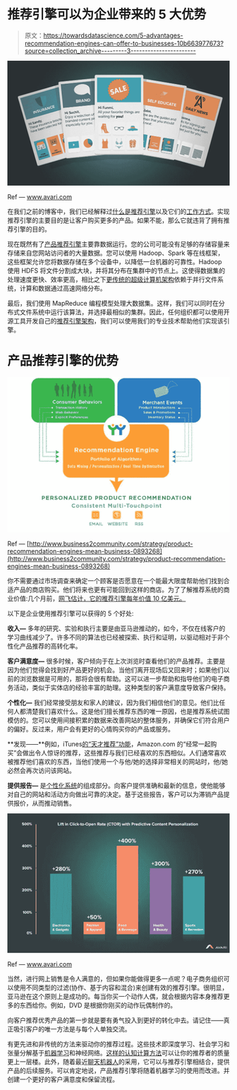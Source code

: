 # 推荐引擎可以为企业带来的 5 大优势

> 原文：<https://towardsdatascience.com/5-advantages-recommendation-engines-can-offer-to-businesses-10b663977673?source=collection_archive---------3----------------------->

![](img/314ff0bf9c443a031976a5c9446482f1.png)

Ref — www.avari.com

在我们之前的博客中，我们已经解释过[什么是推荐引擎](https://medium.com/towards-data-science/what-are-product-recommendation-engines-and-the-various-versions-of-them-9dcab4ee26d5)以及它们的[工作方式](https://medium.com/towards-data-science/how-does-a-recommendation-engine-really-work-656bdf12a5fc)。实现推荐引擎的主要目的是让客户购买更多的产品。如果不能，那么它就违背了拥有推荐引擎的目的。

现在既然有了[产品推荐引擎](https://medium.com/towards-data-science/what-are-product-recommendation-engines-and-the-various-versions-of-them-9dcab4ee26d5)主要靠数据运行。您的公司可能没有足够的存储容量来存储来自您网站访问者的大量数据。您可以使用 Hadoop、Spark 等在线框架，这些框架允许您将数据存储在多个设备中，以降低一台机器的可靠性。Hadoop 使用 HDFS 将文件分割成大块，并将其分布在集群中的节点上。这使得数据集的处理速度更快、效率更高，相比之下[更传统的超级计算机架构](https://en.wikipedia.org/wiki/Apache_Hadoop)依赖于并行文件系统，计算和数据通过高速网络分布。

最后，我们使用 MapReduce 编程模型处理大数据集。这样，我们可以同时在分布式文件系统中运行该算法，并选择最相似的集群。因此，任何组织都可以使用开源工具开发自己的[推荐引擎架构](https://www.marutitech.com/recommendation-engine-benefits/)，我们可以使用我们的专业技术帮助他们实现该引擎。

# 产品推荐引擎的优势

![](img/5f70aff940d9a90526c383302f9039a2.png)

Ref — [http://www.business2community.com/strategy/product-recommendation-engines-mean-business-0893268](http://www.business2community.com/strategy/product-recommendation-engines-mean-business-0893268)

你不需要通过市场调查来确定一个顾客是否愿意在一个能最大限度帮助他们找到合适产品的商店购买。他们将来也更有可能回到这样的商店。为了了解推荐系统的商业价值:几个月前，[网飞估计，它的推荐引擎每年价值 10 亿美元。](http://www.businessinsider.in/Why-Netflix-thinks-its-personalized-recommendation-engine-is-worth-1-billion-per-year/articleshow/52754724.cms)

以下是企业使用推荐引擎可以获得的 5 个好处:

**收入—** 多年的研究、实验和执行主要是由亚马逊推动的，如今，不仅在线客户的学习曲线减少了。许多不同的算法也已经被探索、执行和证明，以驱动相对于非个性化产品推荐的高转化率。

**客户满意度—** 很多时候，客户倾向于在上次浏览时查看他们的产品推荐。主要是因为他们觉得会找到好产品更好的机会。当他们离开现场后又回来时；如果他们以前的浏览数据是可用的，那将会很有帮助。这可以进一步帮助和指导他们的电子商务活动，类似于实体店的经验丰富的助理。这种类型的客户满意度导致客户保持。

**个性化—** 我们经常接受朋友和家人的建议，因为我们相信他们的意见。他们比任何人都清楚我们喜欢什么。这是他们擅长推荐东西的唯一原因，也是推荐系统试图模仿的。您可以使用间接积累的数据来改善网站的整体服务，并确保它们符合用户的偏好。反过来，用户会有更好的心情购买你的产品或服务。

**发现——**例如，iTunes[的“天才推荐”功能](http://www.apple.com/itunes)，Amazon.com 的“经常一起购买”会做出令人惊讶的推荐，这些推荐与我们已经喜欢的东西相似。人们通常喜欢被推荐他们喜欢的东西，当他们使用一个与他/她的选择非常相关的网站时，他/她必然会再次访问该网站。

**提供报告—** 是[个性化系统](https://wotnot.io/)的组成部分。向客户提供准确和最新的信息，使他能够对自己的网站和活动方向做出可靠的决定。基于这些报告，客户可以为滞销产品提供报价，从而推动销售。

![](img/02a3298273196acf8c4ab8db1bd45de4.png)

Ref — www.avari.com

当然，进行网上销售是令人满意的，但如果你能做得更多一点呢？电子商务组织可以使用不同类型的过滤(协作、基于内容和混合)来创建有效的推荐引擎。很明显，亚马逊在这个原则上是成功的。每当你买一个动作人偶，就会根据内容本身推荐更多的东西给你。例如，DVD 是根据你刚买的动作玩偶制作的。

向客户推荐优秀产品的第一步就是要有勇气投入到更好的转化中去。请记住——真正吸引客户的唯一方法是与每个人单独交流。

有更先进和非传统的方法来驱动你的推荐过程。这些技术即深度学习、社会学习和张量分解基于[机器学习](https://www.marutitech.com/artificial-intelligence-and-machine-learning/)和神经网络。[这样的认知计算方法](https://www.marutitech.com/cognitive-computing-features-scope/)可以让你的推荐者的质量更上一层楼。此外，随着最近[聊天机器人](https://www.marutitech.com/7-reasons-why-business-needs-chatbot/)的采用，它可以与推荐引擎相结合，提供产品的后续服务。可以肯定地说，产品推荐引擎将随着机器学习的使用而改进。并创建一个更好的客户满意度和保留流程。